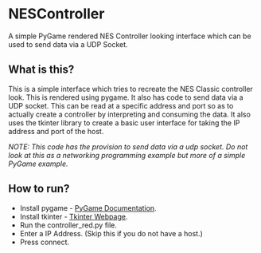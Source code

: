 # NESController
A simple PyGame rendered NES Controller looking interface which can be used to send data via a UDP Socket.

## What is this?
This is a simple interface which tries to recreate the NES Classic controller look. This is rendered using pygame. It also has code to send data via a UDP socket. This can be read at a specific address and port so as to actually create a controller by interpreting and consuming the data. It also uses the tkinter library to create a basic user interface for taking the IP address and port of the host.

_NOTE: This code has the provision to send data via a udp socket. Do not look at this as a networking programming example but more of a simple PyGame example._

## How to run?
* Install pygame - [PyGame Documentation](https://www.pygame.org/docs/).
* Install tkinter - [Tkinter Webpage](https://docs.python.org/2/library/tkinter.html).
* Run the controller_red.py file.
* Enter a IP Address. (Skip this if you do not have a host.)
* Press connect.
